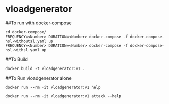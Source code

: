 # vloadgenerator



##To run with docker-compose 
```
cd docker-compose/
FREQUENCY=<Number> DURATION=<Number> docker-compose -f docker-compose-hsl-withoutsl.yaml up
FREQUENCY=<Number> DURATION=<Number> docker-compose -f docker-compose-hsl-withsl.yaml up
```





##To Build 

```docker build -t vloadgenerator:v1 .```


##To Run vloadgenerator alone

```
docker run --rm -it vloadgenerator:v1 help

docker run --rm -it vloadgenerator:v1 attack --help
```

